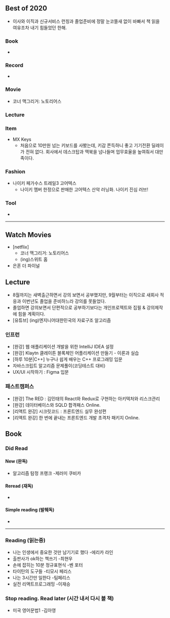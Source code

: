 ## Best of 2020
- 이사와 이직과 신규서비스 런칭과 졸업준비에 정말 눈코뜰새 없이 바빠서 책 읽을 여유조차 내기 힘들었던 한해.

### Book 
- 

### Record
- 

### Movie
- 코너 맥그리거: 노토리어스

### Lecture


### Item
- MX Keys
  - 처음으로 10만원 넘는 키보드를 사봤는데, 키감 쫀득하니 좋고 기기전환 딜레이가 전혀 없다. 회사에서 데스크탑과 맥북을 넘나들며 업무효율을 높여줘서 대만족이다.

### Fashion
- 나이키 페가수스 트레일3 고어텍스
  - 나이키 멤버 한정으로 판매한 고어텍스 산악 러닝화. 나이키 진심 러브!

### Tool
- 

---

## Watch Movies
- [netflix] 
  - 코너 맥그리거: 노토리어스
  - (ing)스위트 홈
- 은혼 더 파이널


## Lecture
- 8월까지는 새벽출근하면서 강의 보면서 공부했지만, 9월부터는 이직으로 새회사 적응과 이번년도 졸업을 준비하느라 강의를 못들었다.
- 졸업하면 강의보면서 단편적으로 공부하기보다는 개인프로젝트와 집필 & 강의제작에 힘쓸 계획이다.
- [유튜브] (ing)엔지니어대한민국의 자료구조 알고리즘

### 인프런
- [완강] 웹 애플리케이션 개발을 위한 IntelliJ IDEA 설정
- [완강] Klaytn 클레이튼 블록체인 어플리케이션 만들기 - 이론과 실습
- [하루 10분|C++] 누구나 쉽게 배우는 C++ 프로그래밍 입문
- 자바스크립트 알고리즘 문제풀이(코딩테스트 대비)
- UX/UI 시작하기 : Figma 입문

### 패스트캠퍼스
- [완강] The RED : 김민태의 React와 Redux로 구현하는 아키텍처와 리스크관리
- [완강] 데이터베이스와 SQLD 합격패스 Online.
- [리액트 완강] 시크릿코드 : 프론트엔드 실무 완성편
- [리액트 완강] 한 번에 끝내는 프론트엔드 개발 초격차 패키지 Online.


## Book

### Did Read

#### New (완독)
- 알고리즘 탐정 프랭크 -제러미 쿠비카

#### Reread (재독)
- 

#### Simple reading (발췌독)
- 

---

### Reading (읽는중)
- 나는 인생에서 중요한 것만 남기기로 했다 -에리카 라인
- 출판사가 ok하는 책쓰기 -최현우
- 손에 잡히는 10분 정규표현식 -벤 포터
- 타이탄의 도구들 -티모시 페리스
- 나는 3시간만 일한다 -팀페리스
- 실전 리액트프로그래밍 -이재승

### Stop reading. Read later (시간 내서 다시 볼 책)
- 미국 영어문법1 -김아영
